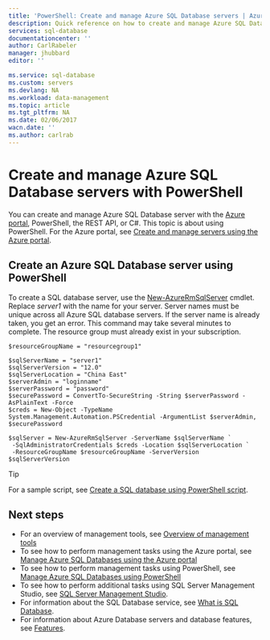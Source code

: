 ```yaml
---
title: 'PowerShell: Create and manage Azure SQL Database servers | Azure'
description: Quick reference on how to create and manage Azure SQL Database servers with the PowerShell.
services: sql-database
documentationcenter: ''
author: CarlRabeler
manager: jhubbard
editor: ''

ms.service: sql-database
ms.custom: servers
ms.devlang: NA
ms.workload: data-management
ms.topic: article
ms.tgt_pltfrm: NA
ms.date: 02/06/2017
wacn.date: ''
ms.author: carlrab
---
```


# Create and manage Azure SQL Database servers with PowerShell

You can create and manage Azure SQL Database server with the [Azure portal](https://portal.azure.cn/), PowerShell, the REST API, or C#. This topic is about using PowerShell. For the Azure portal, see [Create and manage servers using the Azure portal](./sql-database-manage-servers-portal.md). 

## Create an Azure SQL Database server using PowerShell

To create a SQL database server, use the [New-AzureRmSqlServer](https://docs.microsoft.com/powershell/resourcemanager/azurerm.sql/v2.3.0/new-azurermsqlserver) cmdlet. Replace *server1* with the name for your server. Server names must be unique across all Azure SQL database servers. If the server name is already taken, you get an error. This command may take several minutes to complete. The resource group must already exist in your subscription.

```
$resourceGroupName = "resourcegroup1"

$sqlServerName = "server1"
$sqlServerVersion = "12.0"
$sqlServerLocation = "China East"
$serverAdmin = "loginname"
$serverPassword = "password" 
$securePassword = ConvertTo-SecureString -String $serverPassword -AsPlainText -Force
$creds = New-Object -TypeName System.Management.Automation.PSCredential -ArgumentList $serverAdmin, $securePassword

$sqlServer = New-AzureRmSqlServer -ServerName $sqlServerName `
 -SqlAdministratorCredentials $creds -Location $sqlServerLocation `
 -ResourceGroupName $resourceGroupName -ServerVersion $sqlServerVersion
```

> [!TIP]
> For a sample script, see [Create a SQL database using PowerShell script](./sql-database-get-started-powershell.md).
>

## Next steps
* For an overview of management tools, see [Overview of management tools](./sql-database-manage-overview.md)
* To see how to perform management tasks using the Azure portal, see [Manage Azure SQL Databases using the Azure portal](./sql-database-manage-portal.md)
* To see how to perform management tasks using PowerShell, see [Manage Azure SQL Databases using PowerShell](./sql-database-manage-powershell.md)
* To see how to perform additional tasks using SQL Server Management Studio, see [SQL Server Management Studio](./sql-database-manage-azure-ssms.md).
* For information about the SQL Database service, see [What is SQL Database](./sql-database-technical-overview.md). 
* For information about Azure Database servers and database features, see [Features](./sql-database-features.md).